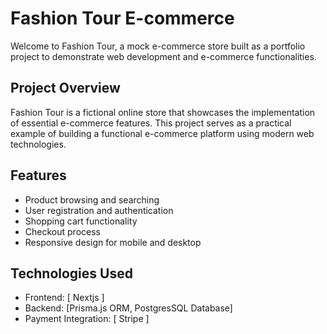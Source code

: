 # Fashion Tour E-commerce

Welcome to Fashion Tour, a mock e-commerce store built as a portfolio project to demonstrate web development and e-commerce functionalities.

## Project Overview

Fashion Tour is a fictional online store that showcases the implementation of essential e-commerce features. This project serves as a practical example of building a functional e-commerce platform using modern web technologies.

## Features

- Product browsing and searching
- User registration and authentication
- Shopping cart functionality
- Checkout process
- Responsive design for mobile and desktop

## Technologies Used

- Frontend: [ Nextjs ]
- Backend: [Prisma.js ORM, PostgresSQL Database]
- Payment Integration: [ Stripe ] 
